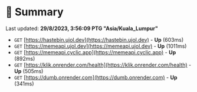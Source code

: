 # 📖 Summary
Last updated: **29/8/2023, 3:56:09 PTG "Asia/Kuala_Lumpur"**

- `GET` [https://hastebin.ujol.dev](https://hastebin.ujol.dev) - **Up** (603ms)
- `GET` [https://memeapi.ujol.dev](https://memeapi.ujol.dev) - **Up** (1011ms)
- `GET` [https://memeapi.cyclic.app](https://memeapi.cyclic.app) - **Up** (892ms)
- `GET` [https://klik.onrender.com/health](https://klik.onrender.com/health) - **Up** (505ms)
- `GET` [https://dumb.onrender.com](https://dumb.onrender.com) - **Up** (341ms)
